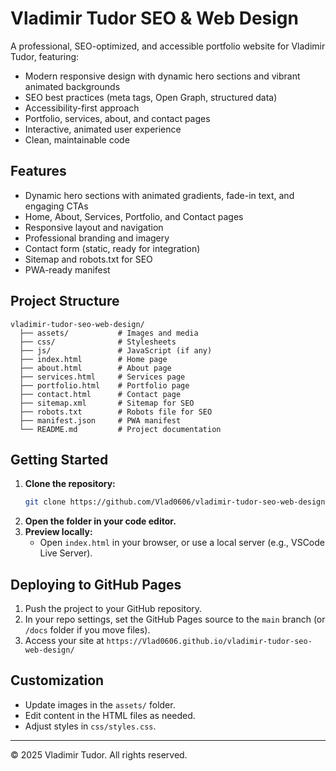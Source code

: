 # Vladimir Tudor SEO & Web Design

A professional, SEO-optimized, and accessible portfolio website for Vladimir Tudor, featuring:

- Modern responsive design with dynamic hero sections and vibrant animated backgrounds
- SEO best practices (meta tags, Open Graph, structured data)
- Accessibility-first approach
- Portfolio, services, about, and contact pages
- Interactive, animated user experience
- Clean, maintainable code

## Features
- Dynamic hero sections with animated gradients, fade-in text, and engaging CTAs
- Home, About, Services, Portfolio, and Contact pages
- Responsive layout and navigation
- Professional branding and imagery
- Contact form (static, ready for integration)
- Sitemap and robots.txt for SEO
- PWA-ready manifest

## Project Structure
```
vladimir-tudor-seo-web-design/
  ├── assets/           # Images and media
  ├── css/              # Stylesheets
  ├── js/               # JavaScript (if any)
  ├── index.html        # Home page
  ├── about.html        # About page
  ├── services.html     # Services page
  ├── portfolio.html    # Portfolio page
  ├── contact.html      # Contact page
  ├── sitemap.xml       # Sitemap for SEO
  ├── robots.txt        # Robots file for SEO
  ├── manifest.json     # PWA manifest
  └── README.md         # Project documentation
```

## Getting Started
1. **Clone the repository:**
   ```bash
   git clone https://github.com/Vlad0606/vladimir-tudor-seo-web-design.git
   ```
2. **Open the folder in your code editor.**
3. **Preview locally:**
   - Open `index.html` in your browser, or use a local server (e.g., VSCode Live Server).

## Deploying to GitHub Pages
1. Push the project to your GitHub repository.
2. In your repo settings, set the GitHub Pages source to the `main` branch (or `/docs` folder if you move files).
3. Access your site at `https://Vlad0606.github.io/vladimir-tudor-seo-web-design/`

## Customization
- Update images in the `assets/` folder.
- Edit content in the HTML files as needed.
- Adjust styles in `css/styles.css`.

---

© 2025 Vladimir Tudor. All rights reserved. 